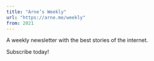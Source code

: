 ```yaml
---
title: "Arne’s Weekly"
url: "https://arne.me/weekly"
from: 2021
---
```


A weekly newsletter with the best stories of the internet.

Subscribe today!

